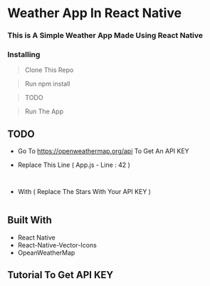 # Weather App In React Native

### This is A Simple Weather App Made Using React Native

### Installing

> Clone This Repo

> Run npm install

> TODO

> Run The App

## TODO 

* Go To https://openweathermap.org/api To Get An API KEY

* Replace This Line ( App.js - Line : 42 )

```javascript
 
```

* With ( Replace The Stars With Your API KEY )

```javascript

```


## Built With

* React Native
* React-Native-Vector-Icons
* OpeanWeatherMap

## Tutorial To Get API KEY


